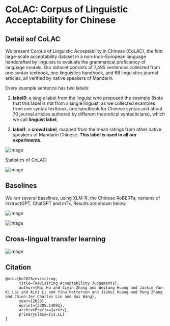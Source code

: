 # CoLAC: Corpus of Linguistic Acceptability for Chinese

## Detail sof CoLAC

We present Corpus of Linguistic Acceptability in Chinese (CoLAC), the first large-scale  acceptability dataset in a non-Indo-European language handcrafted by linguists to evaluate the grammatical proficiency of language models. Our dataset consists of 7,495 sentences collected from one syntax textbook, one linguistics handbook, and 68 linguistics journal articles, all verified by native speakers of Mandarin. 

Every example sentence has two labels:

1) **label0**: a single label from the linguist who proposed the example (Note that this label is not from a single linguist, as we collected examples from one syntax textbook, one handbook for Chinese syntax and about 70 journal articles authored by different theoretical syntacticians), which we call **linguist label**,

2) **label1**: a **crowd label**, mapped from the mean ratings from other native speakers of Mandarin Chinese. **This label is used in all our experiments.**

![image](https://github.com/huhailinguist/CoLAC/assets/29844482/42b52008-d677-443e-870f-c1c8ea9904f2)

Statistics of CoLAC:

![image](https://github.com/huhailinguist/CoLAC/assets/29844482/008cfe43-8405-477b-af55-6a385b1fb503)

## Baselines

We ran several baselines, using XLM-R, the Chinese RoBERTa, variants of InstructGPT, ChatGPT and mTk. Results are shown below.

![image](https://github.com/huhailinguist/CoLAC/assets/29844482/a95c6b0b-8d20-43e7-b85e-d704d76bb86f)

![image](https://github.com/huhailinguist/CoLAC/assets/29844482/24827ef1-cb48-42b0-a338-0c24b25b8d64)

## Cross-lingual transfer learning

![image](https://github.com/huhailinguist/CoLAC/assets/29844482/472bdf6c-96a5-4520-8b2f-40c89c90c8d7)



## Citation

```
@misc{hu2023revisiting,
      title={Revisiting Acceptability Judgements}, 
      author={Hai Hu and Ziyin Zhang and Weifang Huang and Jackie Yan-Ki Lai and Aini Li and Yina Patterson and Jiahui Huang and Peng Zhang and Chien-Jer Charles Lin and Rui Wang},
      year={2023},
      eprint={2305.14091},
      archivePrefix={arXiv},
      primaryClass={cs.CL}
}
```
